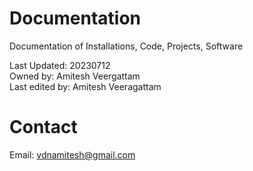 # Documentation
Documentation of Installations, Code, Projects, Software

Last Updated: 20230712  
Owned by: Amitesh Veergattam  
Last edited by: Amitesh Veeragattam
  
# Contact
Email: vdnamitesh@gmail.com
